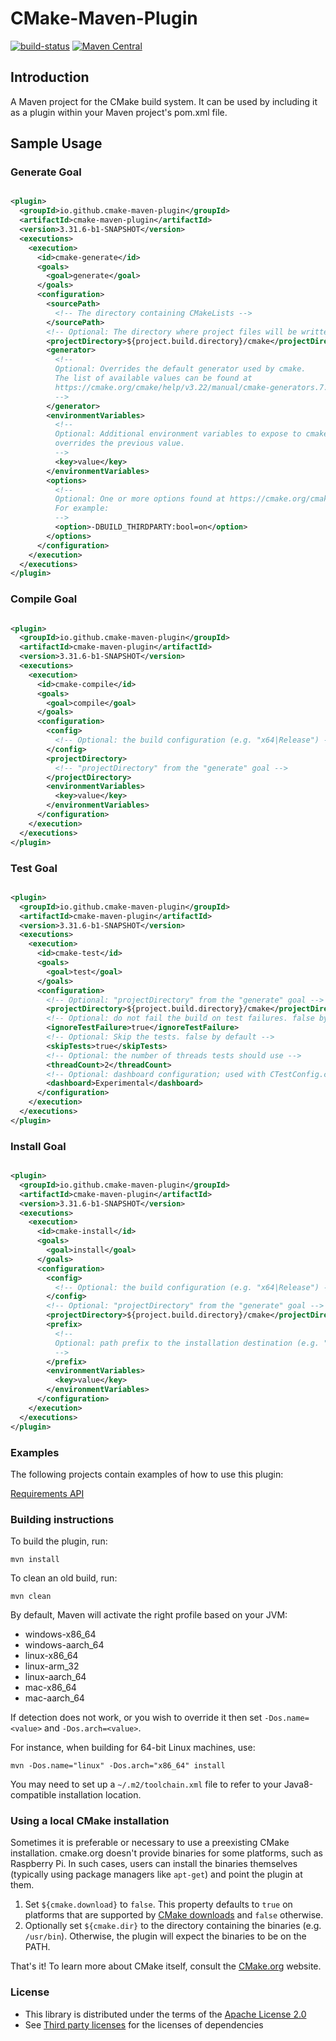 # CMake-Maven-Plugin
[![build-status](../../workflows/Build/badge.svg)](../../actions?query=workflow%3ABuild)
[![Maven Central](https://maven-badges.herokuapp.com/maven-central/io.github.cmake-maven-plugin/cmake/badge.svg?&gav=true)](https://central.sonatype.com/search?q=g:io.github.cmake-maven-plugin)

## Introduction

A Maven project for the CMake build system. It can be used by including it as a plugin within your Maven
project's pom.xml file.

## Sample Usage

### Generate Goal

```xml

<plugin>
  <groupId>io.github.cmake-maven-plugin</groupId>
  <artifactId>cmake-maven-plugin</artifactId>
  <version>3.31.6-b1-SNAPSHOT</version>
  <executions>
    <execution>
      <id>cmake-generate</id>
      <goals>
        <goal>generate</goal>
      </goals>
      <configuration>
        <sourcePath>
          <!-- The directory containing CMakeLists -->
        </sourcePath>
        <!-- Optional: The directory where project files will be written -->
        <projectDirectory>${project.build.directory}/cmake</projectDirectory>
        <generator>
          <!--
          Optional: Overrides the default generator used by cmake.
          The list of available values can be found at 
          https://cmake.org/cmake/help/v3.22/manual/cmake-generators.7.html
          -->
        </generator>
        <environmentVariables>
          <!--
          Optional: Additional environment variables to expose to cmake. If a variable was already set,
          overrides the previous value.             
          -->
          <key>value</key>
        </environmentVariables>
        <options>
          <!--
          Optional: One or more options found at https://cmake.org/cmake/help/v3.22/manual/cmake.1.html
          For example:
          -->
          <option>-DBUILD_THIRDPARTY:bool=on</option>
        </options>
      </configuration>
    </execution>
  </executions>
</plugin>
```

### Compile Goal

```xml

<plugin>
  <groupId>io.github.cmake-maven-plugin</groupId>
  <artifactId>cmake-maven-plugin</artifactId>
  <version>3.31.6-b1-SNAPSHOT</version>
  <executions>
    <execution>
      <id>cmake-compile</id>
      <goals>
        <goal>compile</goal>
      </goals>
      <configuration>
        <config>
          <!-- Optional: the build configuration (e.g. "x64|Release") -->
        </config>
        <projectDirectory>
          <!-- "projectDirectory" from the "generate" goal -->
        </projectDirectory>
        <environmentVariables>
          <key>value</key>
        </environmentVariables>
      </configuration>
    </execution>
  </executions>
</plugin>
```

### Test Goal

```xml

<plugin>
  <groupId>io.github.cmake-maven-plugin</groupId>
  <artifactId>cmake-maven-plugin</artifactId>
  <version>3.31.6-b1-SNAPSHOT</version>
  <executions>
    <execution>
      <id>cmake-test</id>
      <goals>
        <goal>test</goal>
      </goals>
      <configuration>
        <!-- Optional: "projectDirectory" from the "generate" goal -->
	    <projectDirectory>${project.build.directory}/cmake</projectDirectory>
        <!-- Optional: do not fail the build on test failures. false by default. -->
        <ignoreTestFailure>true</ignoreTestFailure>
        <!-- Optional: Skip the tests. false by default -->
        <skipTests>true</skipTests>
        <!-- Optional: the number of threads tests should use -->
        <threadCount>2</threadCount>
        <!-- Optional: dashboard configuration; used with CTestConfig.cmake -->
        <dashboard>Experimental</dashboard>
      </configuration>
    </execution>
  </executions>
</plugin>
```

### Install Goal

```xml

<plugin>
  <groupId>io.github.cmake-maven-plugin</groupId>
  <artifactId>cmake-maven-plugin</artifactId>
  <version>3.31.6-b1-SNAPSHOT</version>
  <executions>
    <execution>
      <id>cmake-install</id>
      <goals>
        <goal>install</goal>
      </goals>
      <configuration>
        <config>
          <!-- Optional: the build configuration (e.g. "x64|Release") -->
        </config>
        <!-- Optional: "projectDirectory" from the "generate" goal -->
        <projectDirectory>${project.build.directory}/cmake</projectDirectory>
        <prefix>
          <!--
          Optional: path prefix to the installation destination (e.g. "${user.home}/.local", or "/usr/local")
          -->
        </prefix>
        <environmentVariables>
          <key>value</key>
        </environmentVariables>
      </configuration>
    </execution>
  </executions>
</plugin>
```

### Examples

The following projects contain examples of how to use this plugin:

[Requirements API](https://github.com/cowwoc/requirements.java/blob/ed0fb648947284ddb1a28959bf8003c0807e3bef/natives/pom.xml#L69)

### Building instructions

To build the plugin, run:

    mvn install

To clean an old build, run:

    mvn clean

By default, Maven will activate the right profile based on your JVM:

* windows-x86_64
* windows-aarch_64
* linux-x86_64
* linux-arm_32
* linux-aarch_64
* mac-x86_64
* mac-aarch_64

If detection does not work, or you wish to override it then set `-Dos.name=<value>` and `-Dos.arch=<value>`.

For instance, when building for 64-bit Linux machines, use:

    mvn -Dos.name="linux" -Dos.arch="x86_64" install

You may need to set up a `~/.m2/toolchain.xml` file to refer to your Java8-compatible installation location.

### Using a local CMake installation

Sometimes it is preferable or necessary to use a preexisting CMake installation. cmake.org doesn't provide
binaries for some platforms, such as Raspberry Pi. In such cases, users can install the binaries themselves
(typically using package managers like `apt-get`) and point the plugin at them.

1. Set `${cmake.download}` to `false`. This property defaults to `true` on platforms that are supported
   by [CMake downloads](https://cmake.org/download/) and `false` otherwise.
2. Optionally set `${cmake.dir}` to the directory containing the binaries (e.g. `/usr/bin`). Otherwise, the
   plugin will expect the binaries to be on the PATH.

That's it! To learn more about CMake itself, consult the [CMake.org](https://cmake.org/) website.

### License

* This library is distributed under the terms of
  the [Apache License 2.0](https://www.apache.org/licenses/LICENSE-2.0)
* See [Third party licenses](LICENSE-3RD-PARTY.md) for the licenses of dependencies
